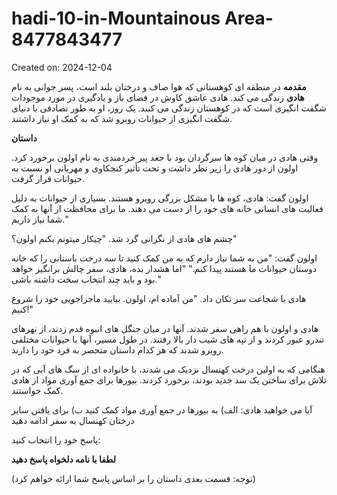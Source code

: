 # hadi-10-in-Mountainous Area-8477843477

Created on: 2024-12-04

**مقدمه**
در منطقه ای کوهستانی که هوا صاف و درختان بلند است، پسر جوانی به نام **هادی** زندگی می کند. هادی عاشق کاوش در فضای باز و یادگیری در مورد موجودات شگفت انگیزی است که در کوهستان زندگی می کنند. یک روز، او به طور تصادفی با دنیای شگفت انگیزی از حیوانات روبرو شد که به کمک او نیاز داشتند.

**داستان**

وقتی هادی در میان کوه ها سرگردان بود با جغد پیر خردمندی به نام اولون برخورد کرد. اولون از دور هادی را زیر نظر داشت و تحت تأثیر کنجکاوی و مهربانی او نسبت به حیوانات قرار گرفت.

اولون گفت: هادی، کوه ها با مشکل بزرگی روبرو هستند. بسیاری از حیوانات به دلیل فعالیت های انسانی خانه های خود را از دست می دهند. ما برای محافظت از آنها به کمک شما نیاز داریم."

چشم های هادی از نگرانی گرد شد. "چیکار میتونم بکنم اولون؟"

اولون گفت: "من به شما نیاز دارم که به من کمک کنید تا سه درخت باستانی را که خانه دوستان حیوانات ما هستند پیدا کنم." "اما هشدار بده، هادی، سفر چالش برانگیز خواهد بود و باید چند انتخاب سخت داشته باشی."

هادی با شجاعت سر تکان داد. "من آماده ام، اولون. بیایید ماجراجویی خود را شروع کنیم!"

هادی و اولون با هم راهی سفر شدند. آنها در میان جنگل های انبوه قدم زدند، از نهرهای تندرو عبور کردند و از تپه های شیب دار بالا رفتند. در طول مسیر، آنها با حیوانات مختلفی روبرو شدند که هر کدام داستان منحصر به فرد خود را دارند.

هنگامی که به اولین درخت کهنسال نزدیک می شدند، با خانواده ای از سگ های آبی که در تلاش برای ساختن یک سد جدید بودند، برخورد کردند. بیورها برای جمع آوری مواد از هادی کمک خواستند.

آیا می خواهید هادی:
الف) به بیورها در جمع آوری مواد کمک کنید
ب) برای یافتن سایر درختان کهنسال به سفر ادامه دهید

پاسخ خود را انتخاب کنید:

**لطفا با نامه دلخواه پاسخ دهید**

(توجه: قسمت بعدی داستان را بر اساس پاسخ شما ارائه خواهم کرد)